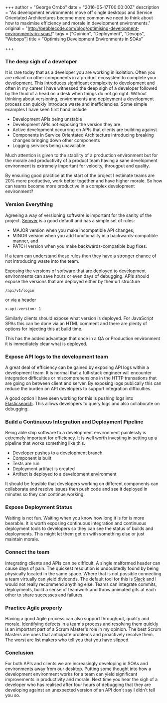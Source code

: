 +++
author = "George Ornbo"
date = "2016-05-17T00:00:00Z"
description = "As development environments move off single desktops and Service Orientated Architectures become more common we need to think about how to maximise efficiency and morale in development environments."
original = "http://pebblecode.com/blog/optimising-development-environments-in-soas/"
tags = ["Opinion", "Deployment", "Devops", "Webops"]
title = "Optimising Development Environments in SOAs"

+++

### The deep sigh of a developer

It is rare today that as a developer you are working in isolation. Often you are reliant on other components in a product ecosystem to complete your development. This introduces significant complexity to development and often in my career I have witnessed the deep sigh of a developer followed by the thud of a head on a desk when things do not go right. Without thinking about versioning, environments and deployment a development process can quickly introduce waste and inefficiencies. Some simple examples I have seen first hand include

* Development APIs being unstable
* Development APIs not exposing the version they are
* Active development occurring on APIs that clients are building against
* Components in Service Orientated Architecture introducing breaking changes bringing down other components
* Logging services being unavailable

Much attention is given to the stability of a production environment but for the morale and productivity of a product team having a sane development environment is extremely important for velocity, througput and quality. 

By ensuring good practice at the start of the project I estimate teams are 20% more productive, work better together and have higher morale. So how can teams become more productive in a complex development environment?

### Version Everything

Agreeing a way of versioning software is important for the sanity of the project. [Semver][1] is a good default and has a simple set of rules:

* MAJOR version when you make incompatible API changes,
* MINOR version when you add functionality in a backwards-compatible manner, and
* PATCH version when you make backwards-compatible bug fixes.

If a team can understand these rules then they have a stronger chance of not introducing waste into the team. 

Exposing the versions of software that are deployed to development environments can save hours or even days of debugging. APIs should expose the versions that are deployed either by their url structure

`/api/v1/login`

or via a header

`x-api-version: 1`

Similarly clients should expose what version is deployed. For JavaScript SPAs this can be done via an HTML comment and there are plenty of options for injecting this at build time. 

This has the added advantage that once in a QA or Production environment it is immediately clear what is deployed. 

### Expose API logs to the development team

A great deal of efficiency can be gained by exposing API logs within a development team. It is normal that a full-stack engineer will encounter integration difficulties or miscomprehensions in the HTTP transations that are going on between client and server. By exposing logs publically this can reduce the burden on API developers to support integration difficulties.

A good option I have seen working for this is pushing logs into [Elasticsearch][2]. This allows developers to query logs and also collaborate on debugging. 

### Build a Continuous Integration and Deployment Pipeline

Being able ship software to a development environment painlessly is extremely important for efficiency. It is well worth investing in setting up a pipeline that works something like this.

* Developer pushes to a development branch
* Component is built
* Tests are run
* Deployment artifact is created
* Artifact is deployed to a development environment

It should be feasible that developers working on different components can collaborate and resolve issues then push code and see it deployed in minutes so they can continue working. 

### Expose Deployment Status

Waiting is not fun. Waiting when you know how long it is for is more bearable. It is worth exposing continuous integration and continuous deployment tools to developers so they can see the status of builds and deployments. This might let them get on with something else or just maintain morale. 

### Connect the team

Integrating clients and APIs can be difficult. A single malformed header can cause days of pain. The quickest resolution is undoubtedly found by being physically located in the same space. Where that is not possible connecting a team virtually can yield dividends. The default tool for this is [Slack][3] and I would not really recommend anything else. Teams can integrate commits, deployments, build a sense of teamwork and throw animated gifs at each other to share successes and failures. 

### Practice Agile properly

Having a good Agile process can also support throughput, quality and morale. Identifying defects in a team's process and resolving them quickly is an important part of a Scrum Master's role in my opinion. The best Scrum Masters are ones that anticipate problems and proactively resolve them. The worst are list makers who tell you that you have slipped.

### Conclusion

For both APIs and clients we are increasingly developing in SOAs and environments away from our desktop. Putting some thought into how a development environment works for a team can yield significant improvements in productivity and morale. Next time you hear the sigh of a developer who has realised after four hours of debugging that they are developing against an unexpected version of an API don't say I didn't tell you so. 

[1]: http://semver.org/
[2]: https://www.elastic.co/products/elasticsearch
[3]: https://slack.com/
